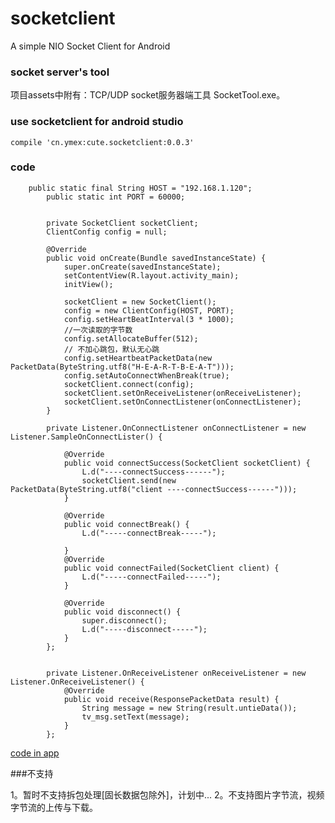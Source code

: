 # socketclient

A simple NIO Socket Client for Android


### socket server's tool

项目assets中附有：TCP/UDP socket服务器端工具 SocketTool.exe。

### use socketclient for android studio

```
compile 'cn.ymex:cute.socketclient:0.0.3'
```


### code
```
    public static final String HOST = "192.168.1.120";
        public static int PORT = 60000;


        private SocketClient socketClient;
        ClientConfig config = null;

        @Override
        public void onCreate(Bundle savedInstanceState) {
            super.onCreate(savedInstanceState);
            setContentView(R.layout.activity_main);
            initView();

            socketClient = new SocketClient();
            config = new ClientConfig(HOST, PORT);
            config.setHeartBeatInterval(3 * 1000);
            //一次读取的字节数
            config.setAllocateBuffer(512);
            // 不加心跳包，默认无心跳
            config.setHeartbeatPacketData(new PacketData(ByteString.utf8("H-E-A-R-T-B-E-A-T")));
            config.setAutoConnectWhenBreak(true);
            socketClient.connect(config);
            socketClient.setOnReceiveListener(onReceiveListener);
            socketClient.setOnConnectListener(onConnectListener);
        }

        private Listener.OnConnectListener onConnectListener = new Listener.SampleOnConnectLister() {

            @Override
            public void connectSuccess(SocketClient socketClient) {
                L.d("----connectSuccess------");
                socketClient.send(new PacketData(ByteString.utf8("client ----connectSuccess------")));
            }

            @Override
            public void connectBreak() {
                L.d("-----connectBreak-----");

            }
            @Override
            public void connectFailed(SocketClient client) {
                L.d("-----connectFailed-----");
            }

            @Override
            public void disconnect() {
                super.disconnect();
                L.d("-----disconnect-----");
            }
        };


        private Listener.OnReceiveListener onReceiveListener = new Listener.OnReceiveListener() {
            @Override
            public void receive(ResponsePacketData result) {
                String message = new String(result.untieData());
                tv_msg.setText(message);
            }
        };

```

[code in app](https://github.com/ymex/socketclient/blob/master/app/src/main/java/cn/ymex/socket/MainActivity.java)


###不支持

1。暂时不支持拆包处理[固长数据包除外]，计划中...
2。不支持图片字节流，视频字节流的上传与下载。


